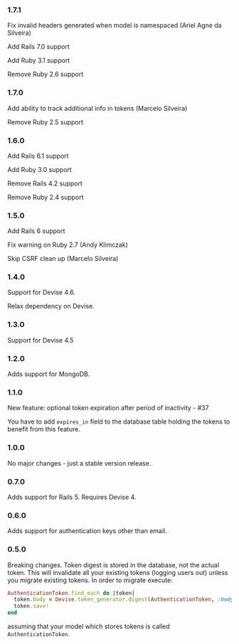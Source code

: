 ### 1.7.1

Fix invalid headers generated when model is namespaced (Ariel Agne da Silveira)

Add Rails 7.0 support

Add Ruby 3.1 support

Remove Ruby 2.6 support

### 1.7.0

Add ability to track additional info in tokens (Marcelo Silveira)

Remove Ruby 2.5 support

### 1.6.0

Add Rails 6.1 support

Add Ruby 3.0 support

Remove Rails 4.2 support

Remove Ruby 2.4 support

### 1.5.0

Add Rails 6 support

Fix warning on Ruby 2.7 (Andy Klimczak)

Skip CSRF clean up (Marcelo Silveira)

### 1.4.0

Support for Devise 4.6.

Relax dependency on Devise.

### 1.3.0

Support for Devise 4.5

### 1.2.0

Adds support for MongoDB.

### 1.1.0

New feature: optional token expiration after period of inactivity - #37

You have to add `expires_in` field to the database table holding the tokens
to benefit from this feature.

### 1.0.0

No major changes - just a stable version release.

### 0.7.0

Adds support for Rails 5. Requires Devise 4.

### 0.6.0

Adds support for authentication keys other than email.

### 0.5.0

Breaking changes. Token digest is stored in the database, not the actual token. This will invalidate all your existing tokens (logging users out) unless you migrate existing tokens. In order to migrate execute:

```ruby
AuthenticationToken.find_each do |token|
  token.body = Devise.token_generator.digest(AuthenticationToken, :body, token.body)
  token.save!
end
```

assuming that your model which stores tokens is called ```AuthenticationToken```.
